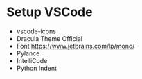 # Setup VSCode
- vscode-icons
- Dracula Theme Official
- Font https://www.jetbrains.com/lp/mono/
- Pylance
- IntelliCode
- Python Indent
